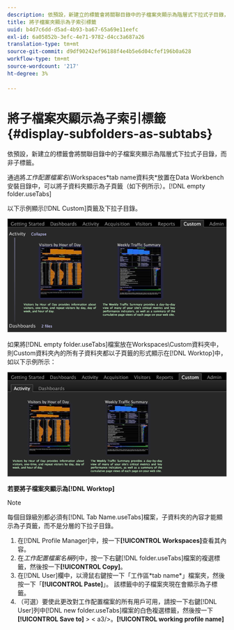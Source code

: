 ```yaml
---
description: 依預設，新建立的標籤會將關聯目錄中的子檔案夾顯示為階層式下拉式子目錄，而非子標籤。
title: 將子檔案夾顯示為子索引標籤
uuid: b4d7c6dd-d5ad-4b93-ba67-65a69e11eefc
exl-id: 6a05852b-3efc-4e71-9782-d4cc3a687a26
translation-type: tm+mt
source-git-commit: d9df90242ef96188f4e4b5e6d04cfef196b0a628
workflow-type: tm+mt
source-wordcount: '217'
ht-degree: 3%

---
```


# 將子檔案夾顯示為子索引標籤{#display-subfolders-as-subtabs}

依預設，新建立的標籤會將關聯目錄中的子檔案夾顯示為階層式下拉式子目錄，而非子標籤。

通過將&#x200B;*工作配置檔案名*\Workspaces\*tab name資料夾*放置在Data Workbench安裝目錄中，可以將子資料夾顯示為子頁籤（如下例所示）。[!DNL empty folder.useTabs]

以下示例顯示[!DNL Custom]頁籤及下拉子目錄。

![](assets/client-sub.png)

如果將[!DNL empty folder.useTabs]檔案放在Workspaces\Custom資料夾中，則Custom資料夾內的所有子資料夾都以子頁籤的形式顯示在[!DNL Worktop]中，如以下示例所示：

![](assets/client-sub2.png)

**若要將子檔案夾顯示為[!DNL Worktop]**

>[!NOTE]
>
>每個目錄級別都必須有[!DNL Tab Name.useTabs]檔案，子資料夾的內容才能顯示為子頁籤，而不是分層的下拉子目錄。

1. 在[!DNL Profile Manager]中，按一下&#x200B;**[!UICONTROL Workspaces]**&#x200B;查看其內容。
1. 在&#x200B;*工作配置檔案名稱*&#x200B;列中，按一下右鍵[!DNL folder.useTabs]檔案的複選標籤，然後按一下&#x200B;**[!UICONTROL Copy]**。
1. 在[!DNL User]欄中，以滑鼠右鍵按一下「工作區\*tab name*」檔案夾，然後按一下「**[!UICONTROL Paste]**」。 該標籤中的子檔案夾現在會顯示為子標籤。
1. （可選）要使此更改對工作配置檔案的所有用戶可用，請按一下右鍵[!DNL User]列中[!DNL new folder.useTabs]檔案的白色複選標籤，然後按一下&#x200B;**[!UICONTROL Save to]** > &lt; a3/>。**[!UICONTROL working profile name]**
